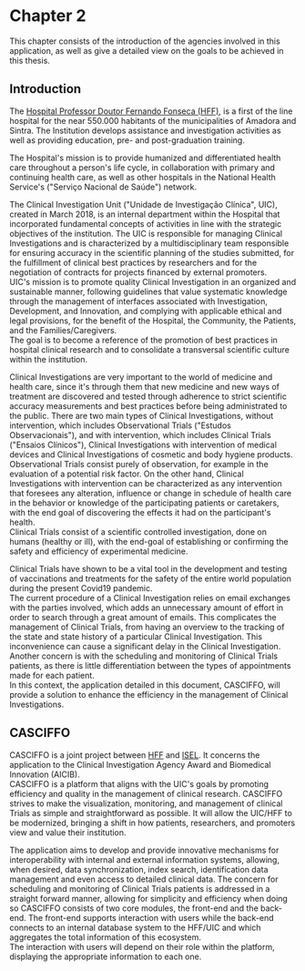 # Chapter 2 

This chapter consists of the introduction of the agencies involved in this application, as well as give a detailed view on the goals to be achieved in this thesis.

## Introduction

The [Hospital Professor Doutor Fernando Fonseca (HFF)](https://hff.min-saude.pt/), is a first of the line hospital for the near 550.000 habitants of the municipalities of Amadora and Sintra.
The Institution develops assistance and investigation activities as well as providing education, pre- and post-graduation training.

The Hospital's mission is to provide humanized and differentiated health care throughout a person's life cycle, in collaboration with primary and continuing health care, as well as other hospitals in the National Health Service's ("Serviço Nacional de Saúde") network.

The Clinical Investigation Unit ("Unidade de Investigação Clínica", UIC), created in March 2018, is an internal department within the Hospital that incorporated fundamental concepts of activities in line with the strategic objectives of the institution. The UIC is responsible for managing Clinical Investigations and is characterized by a multidisciplinary team responsible for ensuring accuracy in the scientific planning of the studies submitted, for the fulfillment of clinical best practices by researchers and for the negotiation of contracts for projects financed by external promoters.  
UIC's mission is to promote quality Clinical Investigation in an organized and sustainable manner, following guidelines that value systematic knowledge through the management of interfaces associated with Investigation, Development, and Innovation, and complying with applicable ethical and legal provisions, for the benefit of the Hospital, the Community, the Patients, and the Families/Caregivers.  
The goal is to become a reference of the promotion of best practices in hospital clinical research and to consolidate a transversal scientific culture within the institution.  

Clinical Investigations are very important to the world of medicine and health care, since it's through them that new medicine and new ways of treatment are discovered and tested through adherence to strict scientific accuracy measurements and best practices before being administrated to the public. There are two main types of Clinical Investigations, without intervention, which includes Observational Trials ("Estudos Observacionais"), and with intervention, which includes Clinical Trials ("Ensaios Clínicos"), Clinical Investigations with intervention of medical devices and Clinical Investigations of cosmetic and body hygiene products.  
Observational Trials consist purely of observation, for example in the evaluation of a potential risk factor. On the other hand, Clinical Investigations with intervention can be characterized as any intervention that foresees any alteration, influence or change in schedule of health care in the behavior or knowledge of the participating patients or caretakers, with the end goal of discovering the effects it had on the participant's health.   
Clinical Trials consist of a scientific controlled investigation, done on humans (healthy or ill), with the end-goal of establishing or confirming the safety and efficiency of experimental medicine.  

Clinical Trials have shown to be a vital tool in the development and testing of vaccinations and treatments for the safety of the entire world population during the present Covid19 pandemic.  
The current procedure of a Clinical Investigation relies on email exchanges with the parties involved, which adds an unnecessary amount of effort in order to search through a great amount of emails. This complicates the management of Clinical Trials, from having an overview to the tracking of the state and state history of a particular Clinical Investigation. This inconvenience can cause a significant delay in the Clinical Investigation. Another concern is with the scheduling and monitoring of Clinical Trials patients, as there is little differentiation between the types of appointments made for each patient.  
In this context, the application detailed in this document, CASCIFFO, will provide a solution to enhance the efficiency in the management of Clinical Investigations.


## CASCIFFO

CASCIFFO is a joint project between [HFF](https://hff.min-saude.pt/) and [ISEL](https://www.isel.pt/). It concerns the application to the Clinical Investigation Agency Award and Biomedical Innovation (AICIB).  
CASCIFFO is a platform that aligns with the UIC's goals by promoting efficiency and quality in the management of clinical research.
CASCIFFO strives to make the visualization, monitoring, and management of clinical Trials as simple and straightforward as possible.
It will allow the UIC/HFF to be modernized, bringing a shift in how patients, researchers, and promoters view and value their institution.  

The application aims to develop and provide innovative mechanisms for interoperability with internal and external information systems, allowing, when desired, data synchronization, index search, identification data management and even access to detailed clinical data. The concern for scheduling and monitoring of Clinical Trials patients is addressed in a straight forward manner, allowing for simplicity and efficiency when doing so
CASCIFFO consists of two core modules, the front-end and the back-end. The front-end supports interaction with users while the back-end connects to an internal database system to the HFF/UIC and which aggregates the total information of this ecosystem.  
The interaction with users will depend on their role within the platform, displaying the appropriate information to each one. 

